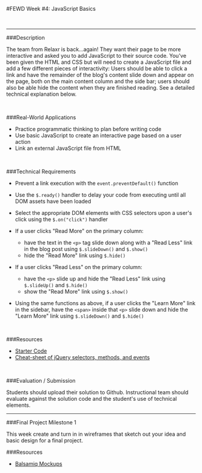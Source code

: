 #FEWD Week #4: JavaScript Basics

<br>

---


###Description 

The team from Relaxr is back...again! They want their page to be more interactive and asked you to add JavaScript to their source code. You've been given the HTML and CSS but will need to create a JavaScript file and add a few different pieces of interactivity:  Users should be able to click a link and have the remainder of the blog's content slide down and appear on the page, both on the main content column and the side bar; users should also be able hide the content when they are finished reading. See a detailed technical explanation below.


<br>


###Real-World Applications


- Practice programmatic thinking to plan before writing code
- Use basic JavaScript to create an interactive page based on a user action
- Link an external JavaScript file from HTML


<br>


###Technical Requirements 

- Prevent a link execution with the ```event.preventDefault()``` function
- Use the ```$.ready()``` handler to delay your code from executing until all DOM assets have been loaded
- Select the appropriate DOM elements with CSS selectors upon a user's click using the ```$.on("click")``` handler
- If a user clicks "Read More" on the primary column:

  - have the text in the ```<p>``` tag slide down along with a "Read Less" link in the blog post using  ```$.slideDown()``` and ```$.show()```
  - hide the "Read More" link using ```$.hide()```

- If a user clicks "Read Less" on the primary column:

  - have the ```<p>``` slide up and hide the "Read Less" link using  ```$.slideUp()``` and ```$.hide()```
  - show the "Read More" link using ```$.show()```

- Using the same functions as above, if a user clicks the "Learn More" link in the sidebar, have the ```<span>``` inside that ```<p>``` slide down and hide the "Learn More" link using ```$.slideDown()``` and ```$.hide()```


<br>

###Resources

- [Starter Code](starter_code)
- [Cheat-sheet of jQuery selectors, methods, and events](http://oscarotero.com/jquery/)


<br>

###Evaluation / Submission


Students should upload their solution to Github. Instructional team should evaluate against the solution code and the student's use of technical elements. 

---

###Final Project Milestone 1

This week create and turn in in wireframes that sketch out your idea and basic design for a final project.

###Resources

- [Balsamiq Mockups](https://balsamiq.com/products/mockups/)
